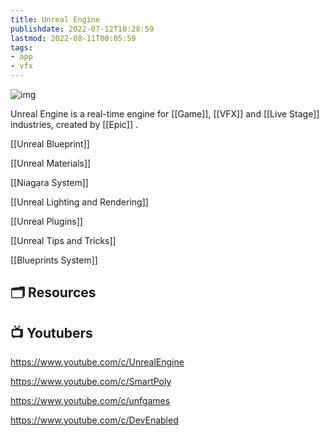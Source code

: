 ```yaml
---
title: Unreal Engine
publishdate: 2022-07-12T10:28:59
lastmod: 2022-08-11T00:05:59
tags: 
- app
- vfx
---
```










![img](https://www.fxguide.com/wp-content/uploads/2021/12/06_cinematic-copy.jpg)



Unreal Engine is a real-time engine for [[Game]], [[VFX]] and [[Live Stage]] industries, created by [[Epic]] .



[[Unreal Blueprint]]

[[Unreal Materials]]

[[Niagara System]]

[[Unreal Lighting and Rendering]]



[[Unreal Plugins]]



[[Unreal Tips and Tricks]]



[[Blueprints System]]



## 🗂 Resources 







## 📺 Youtubers 





https://www.youtube.com/c/UnrealEngine

https://www.youtube.com/c/SmartPoly



https://www.youtube.com/c/unfgames

https://www.youtube.com/c/DevEnabled






